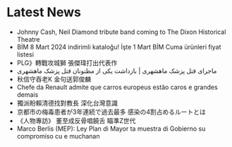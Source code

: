 # Latest News
-  Johnny Cash, Neil Diamond tribute band coming to The Dixon Historical Theatre
-  BİM 8 Mart 2024 indirimli kataloğu! İşte 1 Mart BİM Cuma ürünleri fiyat listesi
-  PLG》轉戰攻城獅 張傑瑋打出代表作
-  ماجرای قتل پزشک ماهشهری | بازداشت یکی از مظنونان قتل پزشک ماهشهری
-  秋信守吞老K 金句送郭俊麟
-  Chefe da Renault admite que carros europeus estão caros e grandes demais
-  獨派盼賴清德找對教長 深化台灣意識
-  京都市の梅毒患者が3年連続で過去最多 感染の4割占めるルートとは
-  《人物專訪》 董至成反骨唱饒舌 瞄準Z世代
-  Marco Berlis (MEP): Ley Plan di Mayor ta muestra di Gobierno su compromiso cu e muchanan
